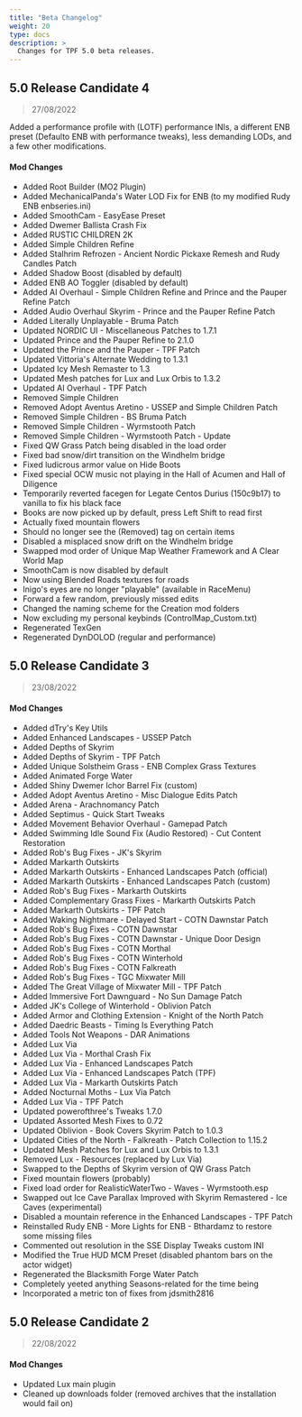 ```yaml
---
title: "Beta Changelog"
weight: 20
type: docs
description: >
  Changes for TPF 5.0 beta releases.
---
```


## 5.0 Release Candidate 4

> 27/08/2022

Added a performance profile with (LOTF) performance INIs, a different ENB preset (Defaulto ENB with performance tweaks), less demanding LODs, and a few other modifications.

#### Mod Changes

- Added Root Builder (MO2 Plugin)
- Added MechanicalPanda's Water LOD Fix for ENB (to my modified Rudy ENB enbseries.ini)
- Added SmoothCam - EasyEase Preset
- Added Dwemer Ballista Crash Fix
- Added RUSTIC CHILDREN 2K
- Added Simple Children Refine
- Added Stalhrim Refrozen - Ancient Nordic Pickaxe Remesh and Rudy Candles Patch
- Added Shadow Boost (disabled by default)
- Added ENB AO Toggler (disabled by default)
- Added AI Overhaul - Simple Children Refine and Prince and the Pauper Refine Patch
- Added Audio Overhaul Skyrim - Prince and the Pauper Refine Patch
- Added Literally Unplayable - Bruma Patch
- Updated NORDIC UI - Miscellaneous Patches to 1.7.1
- Updated Prince and the Pauper Refine to 2.1.0
- Updated the Prince and the Pauper - TPF Patch
- Updated Vittoria's Alternate Wedding to 1.3.1
- Updated Icy Mesh Remaster to 1.3
- Updated Mesh patches for Lux and Lux Orbis to 1.3.2
- Updated AI Overhaul - TPF Patch
- Removed Simple Children
- Removed Adopt Aventus Aretino - USSEP and Simple Children Patch
- Removed Simple Children - BS Bruma Patch
- Removed Simple Children - Wyrmstooth Patch
- Removed Simple Children - Wyrmstooth Patch - Update
- Fixed QW Grass Patch being disabled in the load order
- Fixed bad snow/dirt transition on the Windhelm bridge
- Fixed ludicrous armor value on Hide Boots
- Fixed special OCW music not playing in the Hall of Acumen and Hall of Diligence
- Temporarily reverted facegen for Legate Centos Durius (150c9b17) to vanilla to fix his black face
- Books are now picked up by default, press Left Shift to read first
- Actually fixed mountain flowers
- Should no longer see the (Removed) tag on certain items
- Disabled a misplaced snow drift on the Windhelm bridge
- Swapped mod order of Unique Map Weather Framework and A Clear World Map
- SmoothCam is now disabled by default
- Now using Blended Roads textures for roads
- Inigo's eyes are no longer "playable" (available in RaceMenu)
- Forward a few random, previously missed edits
- Changed the naming scheme for the Creation mod folders
- Now excluding my personal keybinds (ControlMap_Custom.txt)
- Regenerated TexGen
- Regenerated DynDOLOD (regular and performance)

## 5.0 Release Candidate 3

> 23/08/2022

#### Mod Changes

- Added dTry's Key Utils
- Added Enhanced Landscapes - USSEP Patch
- Added Depths of Skyrim
- Added Depths of Skyrim - TPF Patch
- Added Unique Solstheim Grass - ENB Complex Grass Textures
- Added Animated Forge Water
- Added Shiny Dwemer Ichor Barrel Fix (custom)
- Added Adopt Aventus Aretino - Misc Dialogue Edits Patch
- Added Arena - Arachnomancy Patch
- Added Septimus - Quick Start Tweaks
- Added Movement Behavior Overhaul - Gamepad Patch
- Added Swimming Idle Sound Fix (Audio Restored) - Cut Content Restoration
- Added Rob's Bug Fixes - JK's Skyrim
- Added Markarth Outskirts
- Added Markarth Outskirts - Enhanced Landscapes Patch (official)
- Added Markarth Outskirts - Enhanced Landscapes Patch (custom)
- Added Rob's Bug Fixes - Markarth Outskirts
- Added Complementary Grass Fixes - Markarth Outskirts Patch
- Added Markarth Outskirts - TPF Patch
- Added Waking Nightmare - Delayed Start - COTN Dawnstar Patch
- Added Rob's Bug Fixes - COTN Dawnstar
- Added Rob's Bug Fixes - COTN Dawnstar - Unique Door Design
- Added Rob's Bug Fixes - COTN Morthal
- Added Rob's Bug Fixes - COTN Winterhold
- Added Rob's Bug Fixes - COTN Falkreath
- Added Rob's Bug Fixes - TGC Mixwater Mill
- Added The Great Village of Mixwater Mill - TPF Patch
- Added Immersive Fort Dawnguard - No Sun Damage Patch
- Added JK's College of Winterhold - Oblivion Patch
- Added Armor and Clothing Extension - Knight of the North Patch
- Added Daedric Beasts - Timing Is Everything Patch
- Added Tools Not Weapons - DAR Animations
- Added Lux Via
- Added Lux Via - Morthal Crash Fix
- Added Lux Via - Enhanced Landscapes Patch
- Added Lux Via - Enhanced Landscapes Patch (TPF)
- Added Lux Via - Markarth Outskirts Patch
- Added Nocturnal Moths - Lux Via Patch
- Added Lux Via - TPF Patch
- Updated powerofthree's Tweaks 1.7.0
- Updated Assorted Mesh Fixes to 0.72
- Updated Oblivion - Book Covers Skyrim Patch to 1.0.3
- Updated Cities of the North - Falkreath - Patch Collection to 1.15.2
- Updated Mesh Patches for Lux and Lux Orbis to 1.3.1
- Removed Lux - Resources (replaced by Lux Via)
- Swapped to the Depths of Skyrim version of QW Grass Patch
- Fixed mountain flowers (probably)
- Fixed load order for RealisticWaterTwo - Waves - Wyrmstooth.esp
- Swapped out Ice Cave Parallax Improved with Skyrim Remastered - Ice Caves (experimental)
- Disabled a mountain reference in the Enhanced Landscapes - TPF Patch
- Reinstalled Rudy ENB - More Lights for ENB - Bthardamz to restore some missing files
- Commented out resolution in the SSE Display Tweaks custom INI
- Modified the True HUD MCM Preset (disabled phantom bars on the actor widget)
- Regenerated the Blacksmith Forge Water Patch
- Completely yeeted anything Seasons-related for the time being
- Incorporated a metric ton of fixes from jdsmith2816

## 5.0 Release Candidate 2

> 22/08/2022

#### Mod Changes

- Updated Lux main plugin
- Cleaned up downloads folder (removed archives that the installation would fail on)
